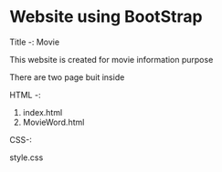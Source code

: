 # Website using BootStrap

Title -: Movie

This website is created for movie information purpose

There are two page buit inside

HTML -:
1) index.html
2) MovieWord.html

CSS-:

style.css
